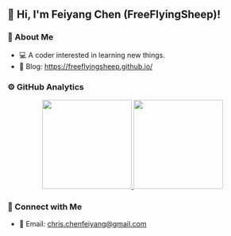 ## :wave: Hi, I'm Feiyang Chen (FreeFlyingSheep)!

### :sheep: About Me

- :computer: A coder interested in learning new things.
- :notebook: Blog: https://freeflyingsheep.github.io/

### :gear: GitHub Analytics

<p align="center">
<a href="https://github.com/FreeFlyingSheep">
  <img height="180em" src="https://github-readme-stats-chenfeiyang.vercel.app/api?username=FreeFlyingSheep&show_icons=true&include_all_commits=true&count_private=true"/>
  <img height="180em" src="https://github-readme-stats-chenfeiyang.vercel.app/api/top-langs/?username=FreeFlyingSheep&hide=css,html&layout=compact&langs_count=6"/>
</a>
</p>

### :link: Connect with Me

- :e-mail: Email: chris.chenfeiyang@gmail.com
